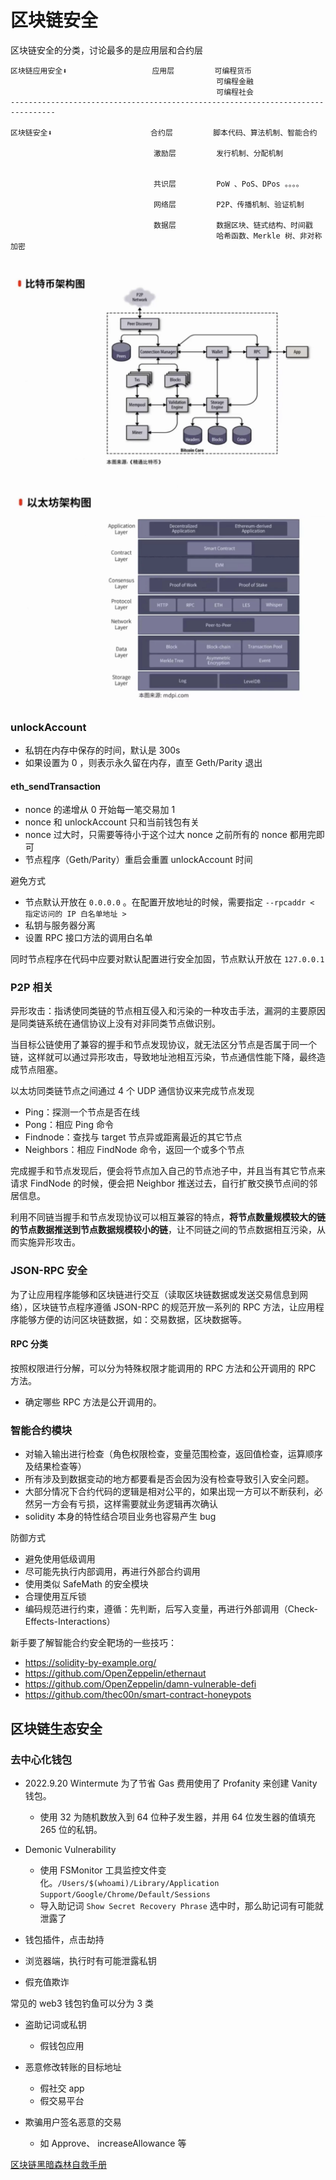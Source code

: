 # 区块链安全

区块链安全的分类，讨论最多的是应用层和合约层

```
区块链应用安全⬇️                   应用层         可编程货币
                                              可编程金融
                                              可编程社会
--------------------------------------------------------------------------------

区块链安全⬇️                      合约层         脚本代码、算法机制、智能合约

                                激励层         发行机制、分配机制


                                共识层         PoW 、PoS、DPos 。。。。

                                网络层         P2P、传播机制、验证机制

                                数据层         数据区块、链式结构、时间戳
                                              哈希函数、Merkle 树、非对称加密


```

![bitcoin framework](../imgs/bitcoin_framework.png)

![以太坊架构图](../imgs/eth_framework.png)

### unlockAccount

- 私钥在内存中保存的时间，默认是 300s
- 如果设置为 0 ，则表示永久留在内存，直至 Geth/Parity 退出

#### eth_sendTransaction

- nonce 的递增从 0 开始每一笔交易加 1
- nonce 和 unlockAccount 只和当前钱包有关
- nonce 过大时，只需要等待小于这个过大 nonce 之前所有的 nonce 都用完即可
- 节点程序（Geth/Parity）重启会重置 unlockAccount 时间

避免方式

- 节点默认开放在 `0.0.0.0` 。在配置开放地址的时候，需要指定 `--rpcaddr < 指定访问的 IP 白名单地址 >`
- 私钥与服务器分离
- 设置 RPC 接口方法的调用白名单

同时节点程序在代码中应要对默认配置进行安全加固，节点默认开放在 `127.0.0.1`

### P2P 相关

异形攻击：指诱使同类链的节点相互侵入和污染的一种攻击手法，漏洞的主要原因是同类链系统在通信协议上没有对非同类节点做识别。

当目标公链使用了兼容的握手和节点发现协议，就无法区分节点是否属于同一个链，这样就可以通过异形攻击，导致地址池相互污染，节点通信性能下降，最终造成节点阻塞。

以太坊同类链节点之间通过 4 个 UDP 通信协议来完成节点发现

- Ping：探测一个节点是否在线
- Pong：相应 Ping 命令
- Findnode：查找与 target 节点异或距离最近的其它节点
- Neighbors：相应 FindNode 命令，返回一个或多个节点

完成握手和节点发现后，便会将节点加入自己的节点池子中，并且当有其它节点来请求 FindNode 的时候，便会把 Neighbor 推送过去，自行扩散交换节点间的邻居信息。

利用不同链当握手和节点发现协议可以相互兼容的特点，**将节点数量规模较大的链的节点数据推送到节点数据规模较小的链**，让不同链之间的节点数据相互污染，从而实施异形攻击。

### JSON-RPC 安全

为了让应用程序能够和区块链进行交互（读取区块链数据或发送交易信息到网络），区块链节点程序遵循 JSON-RPC 的规范开放一系列的 RPC 方法，让应用程序能够方便的访问区块链数据，如：交易数据，区块数据等。

#### RPC 分类

按照权限进行分解，可以分为特殊权限才能调用的 RPC 方法和公开调用的 RPC 方法。

- 确定哪些 RPC 方法是公开调用的。

### 智能合约模块

- 对输入输出进行检查（角色权限检查，变量范围检查，返回值检查，运算顺序及结果检查等）
- 所有涉及到数据变动的地方都要看是否会因为没有检查导致引入安全问题。
- 大部分情况下合约代码的逻辑是相对公平的，如果出现一方可以不断获利，必然另一方会有亏损，这样需要就业务逻辑再次确认
- solidity 本身的特性结合项目业务也容易产生 bug

防御方式

- 避免使用低级调用
- 尽可能先执行内部调用，再进行外部合约调用
- 使用类似 SafeMath 的安全模块
- 合理使用互斥锁
- 编码规范进行约束，遵循：先判断，后写入变量，再进行外部调用（Check-Effects-Interactions）

新手要了解智能合约安全靶场的一些技巧：

- https://solidity-by-example.org/
- https://github.com/OpenZeppelin/ethernaut
- https://github.com/OpenZeppelin/damn-vulnerable-defi
- https://github.com/thec00n/smart-contract-honeypots

## 区块链生态安全

### 去中心化钱包

- 2022.9.20 Wintermute 为了节省 Gas 费用使用了 Profanity 来创建 Vanity 钱包。

  - 使用 32 为随机数放入到 64 位种子发生器，并用 64 位发生器的值填充 265 位的私钥。

- Demonic Vulnerability

  - 使用 FSMonitor 工具监控文件变化。`/Users/$(whoami)/Library/Application Support/Google/Chrome/Default/Sessions`
  - 导入助记词 `Show Secret Recovery Phrase` 选中时，那么助记词有可能就泄露了

- 钱包插件，点击劫持
- 浏览器端，执行时有可能泄露私钥
- 假充值欺诈

常见的 web3 钱包钓鱼可以分为 3 类

- 盗助记词或私钥

  - 假钱包应用

- 恶意修改转账的目标地址

  - 假社交 app
  - 假交易平台

- 欺骗用户签名恶意的交易
  - 如 Approve、 increaseAllowance 等

[区块链黑暗森林自救手册](https://darkhandbook.io/)
